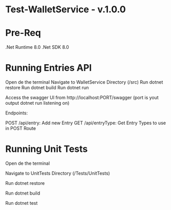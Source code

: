 # Test-WalletService - v.1.0.0

# Pre-Req

.Net Runtime 8.0
.Net SDK 8.0

# Running Entries API

Open de the terminal
Navigate to WalletService Directory (/src)
Run dotnet restore
Run dotnet build
Run dotnet run

Access the swagger UI from http://localhost:PORT/swagger (port is yout output dotnet run listening on)

Endpoints:

POST /api/entry: Add new Entry
GET /api/entryType: Get Entry Types to use in POST Route


# Running Unit Tests

Open de the terminal

Navigate to UnitTests Directory (/Tests/UnitTests)

Run dotnet restore

Run dotnet build

Run dotnet test
